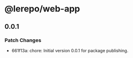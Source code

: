 # @lerepo/web-app

## 0.0.1

### Patch Changes

- 661f13a: chore: Initial version 0.0.1 for package publishing.
